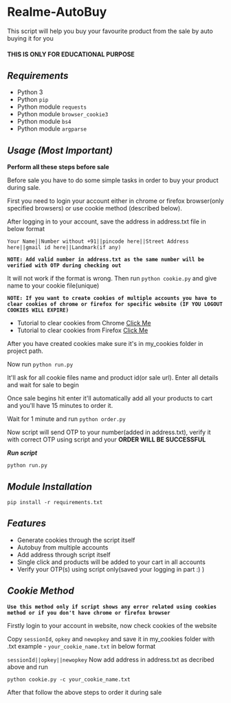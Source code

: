 # Realme-AutoBuy
This script will help you buy your favourite product from the sale by auto buying it for you

<h4>THIS IS ONLY FOR EDUCATIONAL PURPOSE</h4>

## ***Requirements***

- Python 3
- Python `pip`
- Python module `requests`
- Python module `browser_cookie3`
- Python module `bs4`
- Python module `argparse`

## ***Usage (Most Important)***
<b>Perform all these steps before sale</b>

Before sale you have to do some simple tasks in order to buy your product during sale.

First you need to login your account either in chrome or firefox browser(only specified browsers) or use cookie method (described below).

After logging in to your account, save the address in address.txt file in below format

`Your Name||Number without +91||pincode here||Street Address here||gmail id here||Landmark(if any)`

<b>`NOTE: Add valid number in address.txt as the same number will be verified with OTP during checking out`</b>

It will not work if the format is wrong. Then run `python cookie.py` and give name to your cookie file(unique)

<b>`NOTE: If you want to create cookies of multiple accounts you have to clear cookies of chrome or firefox for specific website (IF YOU LOGOUT COOKIES WILL EXPIRE)`</b>

- Tutorial to clear cookies from Chrome <a href='https://support.google.com/chrome/answer/95647'>Click Me</a>
- Tutorial to clear cookies from Firefox <a href='https://support.mozilla.org/en-US/kb/clear-cookies-and-site-data-firefox'>Click Me</a>

After you have created cookies make sure it's in my_cookies folder in project path.

Now run `python run.py`

It'll ask for all cookie files name and product id(or sale url). Enter all details and wait for sale to begin

Once sale begins hit enter it'll automatically add all your products to cart and you'll have 15 minutes to order it.

Wait for 1 minute and run `python order.py`

Now script will send OTP to your number(added in address.txt), verify it with correct OTP using script and your <b>ORDER WILL BE SUCCESSFUL</b>

***Run script***

    python run.py

## ***Module Installation***

	pip install -r requirements.txt

## ***Features***

- Generate cookies through the script itself
- Autobuy from multiple accounts
- Add address through script itself
- Single click and products will be added to your cart in all accounts
- Verify your OTP(s) using script only(saved your logging in part :) )

## ***Cookie Method***

<b>`Use this method only if script shows any error related using cookies method or if you don't have chrome or firefox browser`</b>

Firstly login to your account in website, now check cookies of the website

Copy `sessionId`, `opkey` and `newopkey` and save it in my_cookies folder with .txt example - `your_cookie_name.txt` in below format

`sessionId||opkey||newopkey` Now add address in address.txt as decribed above and run 

`python cookie.py -c your_cookie_name.txt`

After that follow the above steps to order it during sale
